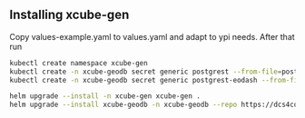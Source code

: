 ## Installing xcube-gen

Copy values-example.yaml to values.yaml and adapt to ypi needs. 
After that run

```bash
kubectl create namespace xcube-gen
kubectl create -n xcube-geodb secret generic postgrest --from-file=postgrest.conf
kubectl create -n xcube-geodb secret generic postgrest-eodash --from-file=postgrest-eodash.conf=postgrest.conf

helm upgrade --install -n xcube-gen xcube-gen .
helm upgrade --install xcube-geodb -n xcube-geodb --repo https://dcs4cop.github.io/xcube-k8s  xcube-geodb  -f values.yaml -f values-stage.yaml --version 0.1.2
```

